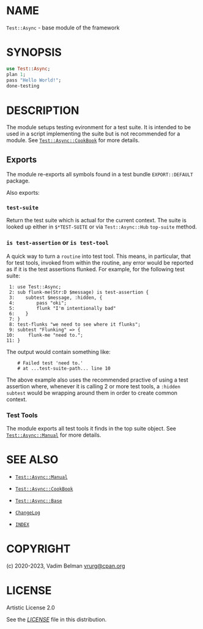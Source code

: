 # NAME

`Test::Async` - base module of the framework

# SYNOPSIS

``` raku
use Test::Async;
plan 1;
pass "Hello World!";
done-testing
```

# DESCRIPTION

The module setups testing evironment for a test suite. It is intended to be used in a script implementing the suite but is not recommended for a module. See [`Test::Async::CookBook`](Async/CookBook.md) for more details.

## Exports

The module re-exports all symbols found in a test bundle `EXPORT::DEFAULT` package.

Also exports:

### `test-suite`

Return the test suite which is actual for the current context. The suite is looked up either in `$*TEST-SUITE` or via `Test::Async::Hub` `top-suite` method.

### `is test-assertion` or `is test-tool`

A quick way to turn a `routine` into test tool. This means, in particular, that for test tools, invoked from within the routine, any error would be reported as if it is the test assertions flunked. For example, for the following test suite:

``` 
 1: use Test::Async;
 2: sub flunk-me(Str:D $message) is test-assertion {
 3:    subtest $message, :hidden, {
 4:        pass "oki";
 5:        flunk "I'm intentionally bad"
 6:    }
 7: }
 8: test-flunks "we need to see where it flunks";
 9: subtest "Flunking" => {
10:     flunk-me "need to.";
11: }
```

The output would contain something like:

``` 
    # Failed test 'need to.'
    # at ...test-suite-path... line 10
```

The above example also uses the recommended practive of using a test assertion where, whenever it is calling 2 or more test tools, a `:hidden` `subtest` would be wrapping around them in order to create common context.

### Test Tools

The module exports all test tools it finds in the top suite object. See [`Test::Async::Manual`](Async/Manual.md) for more details.

# SEE ALSO

  - [`Test::Async::Manual`](Async/Manual.md)

  - [`Test::Async::CookBook`](Async/CookBook.md)

  - [`Test::Async::Base`](Async/Base.md)

  - [`ChangeLog`](../../../ChangeLog.md)

  - [`INDEX`](../../../INDEX.md)

# COPYRIGHT

(c) 2020-2023, Vadim Belman <vrurg@cpan.org>

# LICENSE

Artistic License 2.0

See the [*LICENSE*](../../../LICENSE) file in this distribution.
